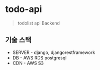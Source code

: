 # todo-api

> todolist api Backend

## 기술 스택
- SERVER - django, djangorestframework
- DB - AWS RDS postgresql
- CDN - AWS S3
